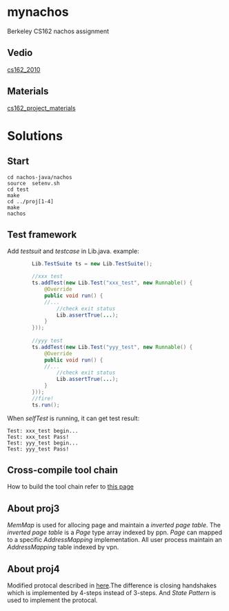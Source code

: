 # mynachos
Berkeley CS162 nachos assignment

## Vedio
[cs162_2010](https://www.bilibili.com/video/av17833855/)

## Materials
[cs162_project_materials](https://people.eecs.berkeley.edu/~kubitron/cs162/)

# Solutions
## Start
```
cd nachos-java/nachos
source  setenv.sh
cd test
make
cd ../proj[1-4]
make
nachos
```

## Test framework
Add *testsuit* and *testcase* in Lib.java. 
example:
``` java
        Lib.TestSuite ts = new Lib.TestSuite();

        //xxx test
        ts.addTest(new Lib.Test("xxx_test", new Runnable() {
            @Override
            public void run() {
            //...
                //check exit status
                Lib.assertTrue(...);
            }
        }));
        
        //yyy test
        ts.addTest(new Lib.Test("yyy_test", new Runnable() {
            @Override
            public void run() {
            //...
                //check exit status
                Lib.assertTrue(...);
            }
        }));
        //fire!
        ts.run();
```

When *selfTest* is running, it can get test result:
```
Test: xxx_test begin...
Test: xxx_test Pass!
Test: yyy_test begin...
Test: yyy_test Pass!
```

## Cross-compile tool chain
How to build the tool chain refer to [this page](https://inst.eecs.berkeley.edu/~cs162/fa13/)

## About proj3
*MemMap* is used for allocing page and maintain a *inverted page table*. The *inverted page table* is a *Page* type array indexed by ppn. *Page* can mapped to a specific *AddressMapping* implementation. All user process maintain an *AddressMapping* table indexed by vpn.

## About proj4
Modified protocal described in [here](https://people.eecs.berkeley.edu/~kubitron/cs162/Nachos/net-proto/spec.html).The difference is closing handshakes which is implemented by 4-steps instead of 3-steps. And *State Pattern* is used to implement the protocal.
